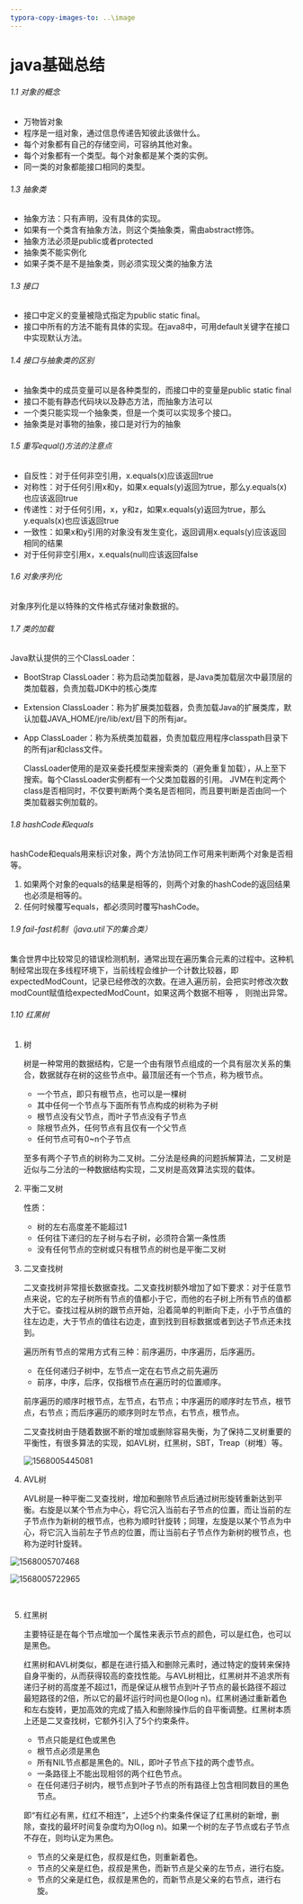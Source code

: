 ```yaml
---
typora-copy-images-to: ..\image
---
```


# java基础总结

###### 1.1 对象的概念

- 万物皆对象
- 程序是一组对象，通过信息传递告知彼此该做什么。
- 每个对象都有自己的存储空间，可容纳其他对象。
- 每个对象都有一个类型。每个对象都是某个类的实例。
- 同一类的对象都能接口相同的类型。



###### 1.3 抽象类

- 抽象方法：只有声明，没有具体的实现。
- 如果有一个类含有抽象方法，则这个类抽象类，需由abstract修饰。 
- 抽象方法必须是public或者protected
- 抽象类不能实例化
- 如果子类不是不是抽象类，则必须实现父类的抽象方法





###### 1.3 接口

- 接口中定义的变量被隐式指定为public static final。
- 接口中所有的方法不能有具体的实现。在java8中，可用default关键字在接口中实现默认方法。



###### 1.4 接口与抽象类的区别

- 抽象类中的成员变量可以是各种类型的，而接口中的变量是public static final
- 接口不能有静态代码块以及静态方法，而抽象方法可以
- 一个类只能实现一个抽象类，但是一个类可以实现多个接口。
- 抽象类是对事物的抽象，接口是对行为的抽象



###### 1.5 重写equal()方法的注意点

- 自反性：对于任何非空引用，x.equals(x)应该返回true
- 对称性：对于任何引用x和y，如果x.equals(y)返回为true，那么y.equals(x)也应该返回true
- 传递性：对于任何引用，x，y和z，如果x.equals(y)返回为true，那么y.equals(x)也应该返回true
- 一致性：如果x和y引用的对象没有发生变化，返回调用x.equals(y)应该返回相同的结果
- 对于任何非空引用x，x.equals(null)应该返回false



###### 1.6 对象序列化

对象序列化是以特殊的文件格式存储对象数据的。



###### 1.7 类的加载

Java默认提供的三个ClassLoader：

- BootStrap ClassLoader：称为启动类加载器，是Java类加载层次中最顶层的类加载器，负责加载JDK中的核心类库

- Extension ClassLoader：称为扩展类加载器，负责加载Java的扩展类库，默认加载JAVA_HOME/jre/lib/ext/目下的所有jar。

- App ClassLoader：称为系统类加载器，负责加载应用程序classpath目录下的所有jar和class文件。

  ClassLoader使用的是双亲委托模型来搜索类的（避免重复加载），从上至下搜索。每个ClassLoader实例都有一个父类加载器的引用。 JVM在判定两个class是否相同时，不仅要判断两个类名是否相同，而且要判断是否由同一个类加载器实例加载的。



###### 1.8 hashCode和equals

hashCode和equals用来标识对象，两个方法协同工作可用来判断两个对象是否相等。

1. 如果两个对象的equals的结果是相等的，则两个对象的hashCode的返回结果也必须是相等的。
2. 任何时候覆写equals，都必须同时覆写hashCode。



###### 1.9 fail-fast机制（java.util下的集合类）

集合世界中比较常见的错误检测机制，通常出现在遍历集合元素的过程中。这种机制经常出现在多线程环境下，当前线程会维护一个计数比较器，即expectedModCount，记录已经修改的次数。在进入遍历前，会把实时修改次数modCount赋值给expectedModCount，如果这两个数据不相等 ， 则抛出异常。 



###### 1.10 红黑树

1. 树

   树是一种常用的数据结构，它是一个由有限节点组成的一个具有层次关系的集合，数据就存在树的这些节点中。最顶层还有一个节点，称为根节点。

   - 一个节点，即只有根节点，也可以是一棵树
   - 其中任何一个节点与下面所有节点构成的树称为子树
   - 根节点没有父节点，而叶子节点没有子节点
   - 除根节点外，任何节点有且仅有一个父节点
   - 任何节点可有0~n个子节点

   至多有两个子节点的树称为二叉树。二分法是经典的问题拆解算法，二叉树是近似与二分法的一种数据结构实现，二叉树是高效算法实现的载体。

   

2. 平衡二叉树

   性质：

   - 树的左右高度差不能超过1
   - 任何往下递归的左子树与右子树，必须符合第一条性质
   - 没有任何节点的空树或只有根节点的树也是平衡二叉树

   

3. 二叉查找树

   二叉查找树非常擅长数据查找。二叉查找树额外增加了如下要求：对于任意节点来说，它的左子树所有节点的值都小于它，而他的右子树上所有节点的值都大于它。查找过程从树的跟节点开始，沿着简单的判断向下走，小于节点值的往左边走，大于节点的值往右边走，直到找到目标数据或者到达子节点还未找到。

   遍历所有节点的常用方式有三种：前序遍历，中序遍历，后序遍历。

   - 在任何递归子树中，左节点一定在右节点之前先遍历
   - 前序，中序，后序，仅指根节点在遍历时的位置顺序。

   前序遍历的顺序时根节点，左节点，右节点；中序遍历的顺序时左节点，根节点，右节点；而后序遍历的顺序则时左节点，右节点，根节点。

   二叉查找树由于随着数据不断的增加或删除容易失衡，为了保持二叉树重要的平衡性，有很多算法的实现，如AVL树，红黑树，SBT，Treap（树堆）等。

   ![1568005445081](../image/1568005445081.png)

4. AVL树

   AVL树是一种平衡二叉查找树，增加和删除节点后通过树形旋转重新达到平衡。右旋是以某个节点为中心，将它沉入当前右子节点的位置，而让当前的左子节点作为新树的根节点，也称为顺时针旋转；同理，左旋是以某个节点为中心，将它沉入当前左子节点的位置，而让当前右子节点作为新树的根节点，也称为逆时针旋转。

![1568005707468](../image/1568005707468.png)

![1568005722965](../image/1568005722965.png)

​	

5. 红黑树

   主要特征是在每个节点增加一个属性来表示节点的颜色，可以是红色，也可以是黑色。

   红黑树和AVL树类似，都是在进行插入和删除元素时，通过特定的旋转来保持自身平衡的，从而获得较高的查找性能。与AVL树相比，红黑树并不追求所有递归子树的高度差不超过1，而是保证从根节点到叶子节点的最长路径不超过最短路径的2倍，所以它的最坏运行时间也是O(log n)。红黑树通过重新着色和左右旋转，更加高效的完成了插入和删除操作后的自平衡调整。红黑树本质上还是二叉查找树，它额外引入了5个约束条件。

   - 节点只能是红色或黑色
   - 根节点必须是黑色
   - 所有NIL节点都是黑色的。NIL，即叶子节点下挂的两个虚节点。
   - 一条路径上不能出现相邻的两个红色节点。
   - 在任何递归子树内，根节点到叶子节点的所有路径上包含相同数目的黑色节点。

   即“有红必有黑，红红不相连”，上述5个约束条件保证了红黑树的新增，删除，查找的最坏时间复杂度均为O(log n)。如果一个树的左子节点或右子节点不存在，则均认定为黑色。

   - 节点的父亲是红色，叔叔是红色，则重新着色。
   - 节点的父亲是红色，叔叔是黑色，而新节点是父亲的左节点，进行右旋。
   - 节点的父亲是红色，叔叔是黑色的，而新节点是父亲的右节点，进行右旋。







